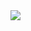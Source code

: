 <a href="https://github.com/anuraghazra/github-readme-stats">
  <img align="center" src="https://github-readme-stats.vercel.app/api?username=jakobod&count_private=true&bg_color=30,F68520,FFEAD8&title_color=9C7D5E&text_color=9C7D5E" />
</a>
